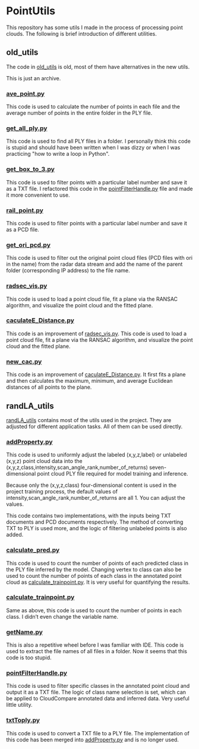# PointUtils
This repository has some utils I made in the process of processing point clouds.
The following is brief introduction of different utilities.

## old_utils
The code in [old_utils](old_utils) is old, most of them have alternatives in the new utils.

This is just an archive.

### [ave_point.py](old_utils%2Fave_point.py)
This code is used to calculate the number of points in each file and the average number of points in the entire folder in the PLY file.

### [get_all_ply.py](old_utils%2Fget_all_ply.py)
This code is used to find all PLY files in a folder. I personally think this code is stupid and should have been written when I was dizzy or when I was practicing "how to write a loop in Python".

### [get_box_to_3.py](old_utils%2Fget_box_to_3.py)
This code is used to filter points with a particular label number and save it as a TXT file. I refactored this code in the [pointFilterHandle.py](randLA_utils%2FpointFilterHandle.py) file and made it more convenient to use.

### [rail_point.py](old_utils%2Frail_point.py)
This code is used to filter points with a particular label number and save it as a PCD file. 

### [get_ori_pcd.py](old_utils%2Fget_ori_pcd.py)
This code is used to filter out the original point cloud files (PCD files with ori in the name) from the radar data stream and add the name of the parent folder (corresponding IP address) to the file name.

### [radsec_vis.py](old_utils%2Fradsec_vis.py)
This code is used to load a point cloud file, fit a plane via the RANSAC algorithm, and visualize the point cloud and the fitted plane.

### [caculateE_Distance.py](old_utils%2FcaculateE_Distance.py)
This code is an improvement of [radsec_vis.py](old_utils%2Fradsec_vis.py). This code is used to load a point cloud file, fit a plane via the RANSAC algorithm, and visualize the point cloud and the fitted plane.

### [new_cac.py](old_utils%2Fnew_cac.py)
This code is an improvement of [caculateE_Distance.py](old_utils%2FcaculateE_Distance.py). It first fits a plane and then calculates the maximum, minimum, and average Euclidean distances of all points to the plane.

## randLA_utils
[randLA_utils](randLA_utils) contains most of the utils used in the project. They are adjusted for different application tasks. All of them can be used directly.

### [addProperty.py](randLA_utils%2FaddProperty.py)
This code is used to uniformly adjust the labeled (x,y,z,label) or unlabeled (x,y,z) point cloud data into the (x,y,z,class,intensity,scan_angle_rank,number_of_returns) seven-dimensional point cloud PLY file required for model training and inference.

Because only the (x,y,z,class) four-dimensional content is used in the project training process, the default values ​​of intensity,scan_angle_rank,number_of_returns are all 1. You can adjust the values.

This code contains two implementations, with the inputs being TXT documents and PCD documents respectively. The method of converting TXT to PLY is used more, and the logic of filtering unlabeled points is also added.

### [calculate_pred.py](randLA_utils%2Fcalculate_pred.py)
This code is used to count the number of points of each predicted class in the PLY file inferred by the model. Changing vertex to class can also be used to count the number of points of each class in the annotated point cloud as [calculate_trainpoint.py](randLA_utils%2Fcalculate_trainpoint.py). It is very useful for quantifying the results.

### [calculate_trainpoint.py](randLA_utils%2Fcalculate_trainpoint.py)
Same as above, this code is used to count the number of points in each class. I didn’t even change the variable name.

### [getName.py](randLA_utils%2FgetName.py)
This is also a repetitive wheel before I was familiar with IDE. This code is used to extract the file names of all files in a folder. Now it seems that this code is too stupid.

### [pointFilterHandle.py](randLA_utils%2FpointFilterHandle.py)
This code is used to filter specific classes in the annotated point cloud and output it as a TXT file. The logic of class name selection is set, which can be applied to CloudCompare annotated data and inferred data. Very useful little utility.

### [txtToply.py](randLA_utils%2FtxtToply.py)
This code is used to convert a TXT file to a PLY file. The implementation of this code has been merged into [addProperty.py](randLA_utils%2FaddProperty.py) and is no longer used.